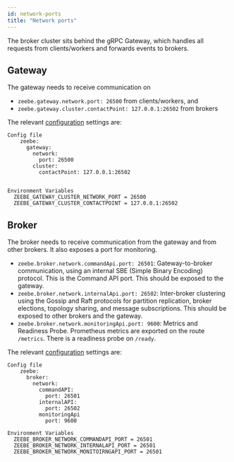 ```yaml
---
id: network-ports
title: "Network ports"
---
```


The broker cluster sits behind the gRPC Gateway, which handles all requests from clients/workers and forwards events to brokers.

## Gateway

The gateway needs to receive communication on

- `zeebe.gateway.network.port: 26500` from clients/workers, and
- `zeebe.gateway.cluster.contactPoint: 127.0.0.1:26502` from brokers

The relevant [configuration](../configuration/configuration.md) settings are:

```
Config file
    zeebe:
      gateway:
        network:
          port: 26500
        cluster:
          contactPoint: 127.0.0.1:26502


Environment Variables
  ZEEBE_GATEWAY_CLUSTER_NETWORK_PORT = 26500
  ZEEBE_GATEWAY_CLUSTER_CONTACTPOINT = 127.0.0.1:26502
```

## Broker

The broker needs to receive communication from the gateway and from other brokers. It also exposes a port for monitoring.

- `zeebe.broker.network.commandApi.port: 26501`: Gateway-to-broker communication, using an internal SBE (Simple Binary Encoding) protocol. This is the Command API port. This should be exposed to the gateway.
- `zeebe.broker.network.internalApi.port: 26502`: Inter-broker clustering using the Gossip and Raft protocols for partition replication, broker elections, topology sharing, and message subscriptions. This should be exposed to other brokers and the gateway.
- `zeebe.broker.network.monitoringApi.port: 9600`: Metrics and Readiness Probe. Prometheus metrics are exported on the route `/metrics`. There is a readiness probe on `/ready`.

The relevant [configuration](../configuration/configuration.md) settings are:

```
Config file
    zeebe:
      broker:
        network:
          commandAPI:
            port: 26501
          internalAPI:
            port: 26502
          monitoringApi
            port: 9600

Environment Variables
  ZEEBE_BROKER_NETWORK_COMMANDAPI_PORT = 26501
  ZEEBE_BROKER_NETWORK_INTERNALAPI_PORT = 26501
  ZEEBE_BROKER_NETWORK_MONITOIRNGAPI_PORT = 26501
```
